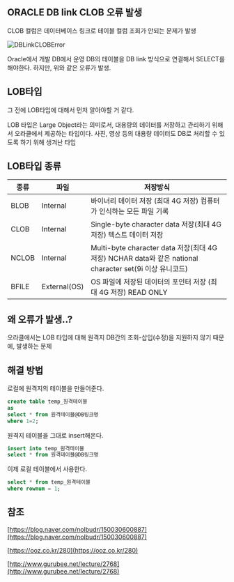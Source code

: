 ## ORACLE DB link CLOB 오류 발생
CLOB 컬럼은 데이터베이스 링크로 테이블 컬럼 조회가 안되는 문제가 발생

![DBLinkCLOBError](https://user-images.githubusercontent.com/62877858/193050282-309e7783-acb4-4157-8b9d-453717473853.png)

Oracle에서 개발 DB에서 운영 DB의 테이블을 DB link 방식으로 연결해서 SELECT를 해야한다. 하지만, 위와 같은 오류가 발생.

## LOB타입

그 전에 LOB타입에 대해서 먼저 알아야할 거 같다.

LOB 타입은 Large Object라는 의미로서, 대용량의 데이터를 저장하고 관리하기 위해서 오라클에서 제공하는 타입이다. 사진, 영상 등의 대용량 데이터도 DB로 처리할 수 있도록 하기 위해 생겨난 타입

## LOB타입 종류

| 종류 | 파일 | 저장방식 |
| --- | --- | --- |
| BLOB | Internal | 바이너리 데이터 저장 (최대 4G 저장) 컴퓨터가 인식하는 모든 파일 기록 |
| CLOB | Internal | Single-byte character data 저장(최대 4G 저장) 텍스트 데이터 저장 |
| NCLOB | Internal | Multi-byte character data 저장(최대 4G 저장) NCHAR data와 같은 national character set(9i 이상 유니코드) |
| BFILE | External(OS) | OS 파일에 저장된 데이터의 포인터 저장 (최대 4G 저장) READ ONLY |

## 왜 오류가 발생..?

오라클에서는 LOB 타입에 대해 원격지 DB간의 조회-삽입(수정)을 지원하지 않기 때문에, 발생하는 문제

## 해결 방법

로컬에 원격지의 테이블을 만들어준다.
```sql
create table temp_원격테이블
as
select * from 원격테이블@DB링크명
where 1=2;
```

원격지 테이블을 그대로 insert해온다.

```sql
insert into temp_원격테이블
select * from 원격테이블@DB링크명
```

이제 로컬 테이블에서 사용한다.

```sql
select * from temp_원격테이블
where rownum = 1;
```

## 참조

[https://blog.naver.com/nolbudr/150030600887](https://blog.naver.com/nolbudr/150030600887)

[https://ooz.co.kr/280](https://ooz.co.kr/280)

[http://www.gurubee.net/lecture/2768](http://www.gurubee.net/lecture/2768)
